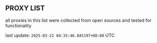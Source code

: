 ## PROXY LIST

all proxies in this list were collected from open sources and tested for functionality

last update: `2025-03-22 04:35:46.845197+00:00` UTC